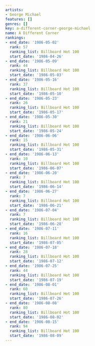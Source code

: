 ```yaml
---
artists:
- George Michael
features: []
genres: []
key: a-different-corner-george-michael
name: A Different Corner
rankings:
- end_date: '1986-05-02'
  rank: 57
  ranking_list: Billboard Hot 100
  start_date: '1986-04-26'
- end_date: '1986-05-09'
  rank: 44
  ranking_list: Billboard Hot 100
  start_date: '1986-05-03'
- end_date: '1986-05-16'
  rank: 37
  ranking_list: Billboard Hot 100
  start_date: '1986-05-10'
- end_date: '1986-05-23'
  rank: 26
  ranking_list: Billboard Hot 100
  start_date: '1986-05-17'
- end_date: '1986-05-30'
  rank: 21
  ranking_list: Billboard Hot 100
  start_date: '1986-05-24'
- end_date: '1986-06-06'
  rank: 15
  ranking_list: Billboard Hot 100
  start_date: '1986-05-31'
- end_date: '1986-06-13'
  rank: 10
  ranking_list: Billboard Hot 100
  start_date: '1986-06-07'
- end_date: '1986-06-20'
  rank: 7
  ranking_list: Billboard Hot 100
  start_date: '1986-06-14'
- end_date: '1986-06-27'
  rank: 7
  ranking_list: Billboard Hot 100
  start_date: '1986-06-21'
- end_date: '1986-07-04'
  rank: 7
  ranking_list: Billboard Hot 100
  start_date: '1986-06-28'
- end_date: '1986-07-11'
  rank: 16
  ranking_list: Billboard Hot 100
  start_date: '1986-07-05'
- end_date: '1986-07-18'
  rank: 28
  ranking_list: Billboard Hot 100
  start_date: '1986-07-12'
- end_date: '1986-07-25'
  rank: 44
  ranking_list: Billboard Hot 100
  start_date: '1986-07-19'
- end_date: '1986-08-01'
  rank: 60
  ranking_list: Billboard Hot 100
  start_date: '1986-07-26'
- end_date: '1986-08-08'
  rank: 80
  ranking_list: Billboard Hot 100
  start_date: '1986-08-02'
- end_date: '1986-08-15'
  rank: 94
  ranking_list: Billboard Hot 100
  start_date: '1986-08-09'
---
```



